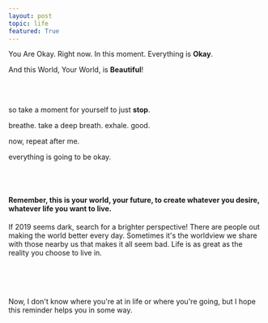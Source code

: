 ```yaml
---
layout: post
topic: life
featured: True
---
```


 You Are Okay. Right now. In this moment. Everything is **Okay**.

 And this World, Your World, is **Beautiful**!



<br> <br>

 so take a moment for yourself to just **stop**.<br>

 breathe. take a deep breath. exhale. good.<br>

 now, repeat after me.<br>

 everything is going to be okay.<br>

<br> <br>

#### Remember, this is your world, your future, to create whatever you desire, whatever life you want to live.

 If 2019 seems dark, search for a brighter perspective! There are people out making the world better every day. Sometimes it's the worldview we share with those nearby us that makes it all seem bad. Life is as great as the reality you choose to live in.

<br><br><br>

Now, I don't know where you're at in life or where you're going, but I hope this reminder helps you in some way.
<!--
As for me, I aim to bring more light into the world.
-->
